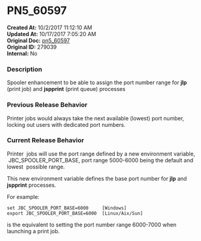 # PN5_60597

**Created At:** 10/2/2017 11:12:10 AM  
**Updated At:** 10/17/2017 7:05:20 AM  
**Original Doc:** [pn5_60597](https://docs.jbase.com/36526-5-6-2-release-notes/pn5_60597)  
**Original ID:** 279039  
**Internal:** No  


### Description

Spooler enhancement to be able to assign the port number range for **jlp** (print job) and **jspprint** (print queue) processes



### Previous Release Behavior

Printer jobs would always take the next available (lowest) port number, locking out users with dedicated port numbers.



### Current Release Behavior

Printer  jobs will use the port range defined by a new environment variable,  JBC\_SPOOLER\_PORT\_BASE, port range 5000-6000 being the default and lowest  possible range.

This new environment variable defines the base port number for **jlp** and **jspprint** processes.

For example:

```
set JBC_SPOOLER_PORT_BASE=6000     [Windows]
export JBC_SPOOLER_PORT_BASE=6000  [Linux/Aix/Sun]
```

is the equivalent to setting the port number range 6000-7000 when launching a print job.
